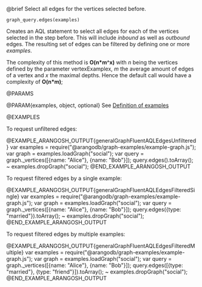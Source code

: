 

@brief Select all edges for the vertices selected before.

`graph_query.edges(examples)`

Creates an AQL statement to select all edges for each of the vertices selected
in the step before.
This will include *inbound* as well as *outbound* edges.
The resulting set of edges can be filtered by defining one or more *examples*.

The complexity of this method is **O(n\*m^x)** with *n* being the vertices defined by the
parameter vertexExamplex, *m* the average amount of edges of a vertex and *x* the maximal depths.
Hence the default call would have a complexity of **O(n\*m)**;

@PARAMS

@PARAM{examples, object, optional}
See [Definition of examples](#definition-of-examples)

@EXAMPLES

To request unfiltered edges:

@EXAMPLE_ARANGOSH_OUTPUT{generalGraphFluentAQLEdgesUnfiltered}
  var examples = require("@arangodb/graph-examples/example-graph.js");
  var graph = examples.loadGraph("social");
  var query = graph._vertices([{name: "Alice"}, {name: "Bob"}]);
  query.edges().toArray();
~ examples.dropGraph("social");
@END_EXAMPLE_ARANGOSH_OUTPUT

To request filtered edges by a single example:

@EXAMPLE_ARANGOSH_OUTPUT{generalGraphFluentAQLEdgesFilteredSingle}
  var examples = require("@arangodb/graph-examples/example-graph.js");
  var graph = examples.loadGraph("social");
  var query = graph._vertices([{name: "Alice"}, {name: "Bob"}]);
  query.edges({type: "married"}).toArray();
~ examples.dropGraph("social");
@END_EXAMPLE_ARANGOSH_OUTPUT

To request filtered edges by multiple examples:

@EXAMPLE_ARANGOSH_OUTPUT{generalGraphFluentAQLEdgesFilteredMultiple}
  var examples = require("@arangodb/graph-examples/example-graph.js");
  var graph = examples.loadGraph("social");
  var query = graph._vertices([{name: "Alice"}, {name: "Bob"}]);
  query.edges([{type: "married"}, {type: "friend"}]).toArray();
~ examples.dropGraph("social");
@END_EXAMPLE_ARANGOSH_OUTPUT

